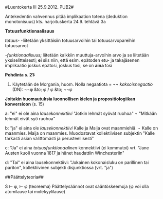 #Luentokerta III 25.9.2012. PUB2#

Antekedentin vahvennus pitää implikaation totena (deduktion monotonisuus)
kts. harjoituskerta 24.9. tehtävä 3a

**Totuusfunktionaalisuus**

_totuus-_
-liitetään yksittäisiin totuusarvoihin tai totuusarvopareihin totuusarvot

_-funktionaalisuus;_ liitetään kaikkiin muuttuja-arvoihin arvo ja se liitetään
yksiselitteisesti; **ei** siis niin, että esim. epätoden etu- ja takajäsenen
implikaatio joskus epätosi, joskus tosi, se on **aina** tosi

**Pohdinta s. 21:**
1. Käytetään de Morgania, huom. Nolla negaatiota = &not;&not;
_kaksoisnegaatio_ (DN): &not;&not;&phi; &to; &phi; / &phi; &to; &not;&not;&phi;

**Joitakin huomautuksia luonnollisen kielen ja propositiologiikan konversioon** (s. 15)

a: "ei" ei ole aina _lausekonnektiivi_
"Jotkin lehmät syövät ruohoa" &not;  "Mitkään lehmät eivät syö ruohoa"

b: "ja" ei aina ole _lausekonnektiivi_
Kalle ja Maija ovat maanmiehiä. &not; Kalle on maanmies. Maija on maanmies. 
Muodostavat kollektiivisen subjektin
"Kalle tarkasti asian välittömästi ja perusteellisesti"

c: "Ja" ei aina _totuusfunktionaalinen_ konnektiivi (ei kommutoi)
vrt. "Jane Austen kuoli vuonna 1817 ja hänet haudattiin Winchesteriin"

d: "Tai" ei aina lausekonnektiivi:
"Jokainen kokonaisluku on parillinen tai pariton", kollektiivinen subjekti
disjunktiossa (vrt. "ja")

##Päättelyteoria##

S &#8866; &phi;, &#8866; &phi; (teoreema)
Päättelysäännöt ovat sääntöskeemoja (&phi; voi olla atomilause tai molekyylilause)
